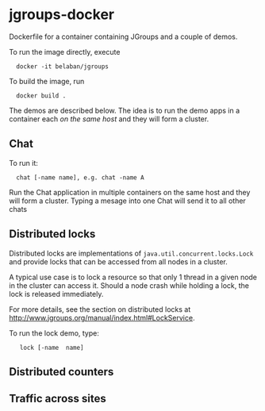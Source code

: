 

# jgroups-docker

Dockerfile for a container containing JGroups and a couple of
demos. 

To run the image directly, execute

      docker -it belaban/jgroups

To build the image, run

      docker build .


The demos are described below. The idea is to run the demo apps in a
container each *on the same host* and they will form a cluster.


## Chat
To run it:

      chat [-name name], e.g. chat -name A

Run the Chat application in multiple containers on the same host and
they will form a cluster. Typing a mesage into one Chat will send it
to all other chats


## Distributed locks

Distributed locks are implementations of
`java.util.concurrent.locks.Lock` and provide locks that can be
accessed from all nodes in a cluster. 

A typical use case is to lock a resource so that only 1 thread in a
given node in the cluster can access it. Should a node crash while
holding a lock, the lock is released immediately.

For more details, see the section on distributed locks at
http://www.jgroups.org/manual/index.html#LockService.

To run the lock demo, type:

       lock [-name  name]



## Distributed counters



## Traffic across sites



